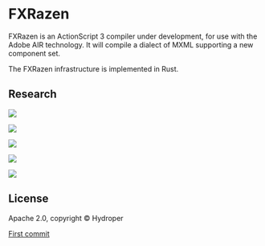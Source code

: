 # FXRazen

FXRazen is an ActionScript 3 compiler under development, for use with the Adobe AIR technology. It will compile a dialect of MXML supporting a new component set.

The FXRazen infrastructure is implemented in Rust.

## Research

[![](https://badgen.net/#static/SEE/RUST%20GUIDE/blue?icon=github)](https://github.com/hydroper/as3parser/wiki/Rust-for-ActionScript-developers)

[![](https://badgen.net/#static/SEE/BUILDING%20A%20COMPILER/blue?icon=github)](https://github.com/hydroper/as3parser/wiki/Building-a-compiler)

[![](https://badgen.net/#static/SEE/SEMANTIC%20MODEL/blue?icon=github)](https://github.com/hydroper/as3parser/wiki/Semantic-model)

[![](https://badgen.net/#static/SEE/REFERENCES/blue?icon=github)](https://github.com/hydroper/as3parser/wiki/References)

[![](https://badgen.net/#static/SEE/OLD%20PROJECT/blue?icon=github)](https://github.com/hydroper-jet/privcompiler/tree/master/src/compiler)

## License

Apache 2.0, copyright © Hydroper

[First commit](https://github.com/hydroper/fxrazen/commit/38d07aa5e382b131a11e222fe3745a37d4728e61)